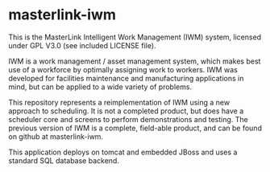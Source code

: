# masterlink-iwm
This is the MasterLink Intelligent Work Management (IWM) system, licensed under GPL V3.0 (see included LICENSE file).

IWM is a work management / asset management system, which makes best use of a workforce by optimally assigning work to workers. IWM was developed for facilities maintenance and manufacturing applications in mind, but can be applied to a wide variety of problems. 

This repository represents a reimplementation of IWM using a new approach to scheduling. It is not a completed product, but does have a scheduler core and screens to perform demonstrations and testing. The previous version of IWM is a complete, field-able product, and can be found on github at masterlink-iwm.

This application deploys on tomcat and embedded JBoss and uses a standard SQL database backend.
 
